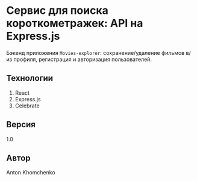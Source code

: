# **Сервис для поиска короткометражек: API на Express.js**
Бэкенд приложения `Movies-explorer`: сохранение/удаление фильмов в/из профиля, регистрация и авторизация пользователей. 

## Технологии
1. React
2. Express.js
3. Сelebrate

## Версия
1.0

## Автор
Anton Khomchenko

